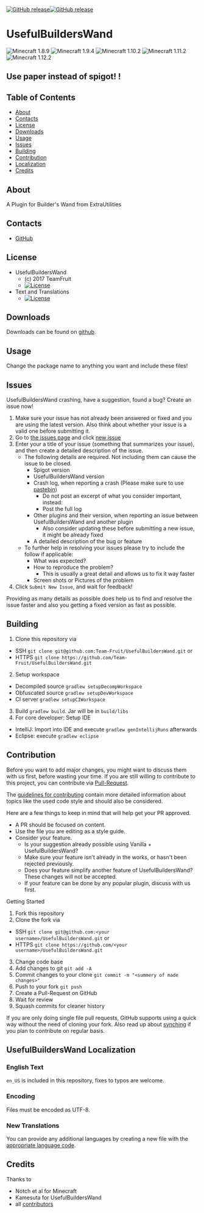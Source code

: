 [![GitHub release](https://img.shields.io/github/release-pre/TeamOrangeServer/UsefulBuildersWand.svg)](https://github.com/TeamOrangeServer/UsefulBuildersWand/releases)[![GitHub release](https://img.shields.io/github/release/TeamOrangeServer/UsefulBuildersWand.svg)](https://github.com/TeamOrangeServer/UsefulBuildersWand/releases)

# UsefulBuildersWand
![Minecraft 1.8.9](https://img.shields.io/badge/Minecraft-1.8.9-yellow.svg?style=flat)
![Minecraft 1.9.4](https://img.shields.io/badge/Minecraft-1.9.4-yellow.svg?style=flat)
![Minecraft 1.10.2](https://img.shields.io/badge/Minecraft-1.10.2-yellow.svg?style=flat)
![Minecraft 1.11.2](https://img.shields.io/badge/Minecraft-1.11.2-yellow.svg?style=flat)
![Minecraft 1.12.2](https://img.shields.io/badge/Minecraft-1.12.2-yellow.svg?style=flat)

## Use paper instead of spigot! !

## Table of Contents

* [About](#about)
* [Contacts](#contacts)
* [License](#license)
* [Downloads](#downloads)
* [Usage](#usage)
* [Issues](#issues)
* [Building](#building)
* [Contribution](#contribution)
* [Localization](#usefulbuilderswand-localization)
* [Credits](#credits)

## About

A Plugin for Builder's Wand from ExtraUtilities

## Contacts

* [GitHub](https://github.com/Team-Fruit/UsefulBuildersWand)

## License

* UsefulBuildersWand
  - (c) 2017 TeamFruit
  - [![License](https://img.shields.io/badge/license-MIT-blue.svg?style=flat)](https://github.com/Team-Fruit/UsefulBuildersWand/blob/master/LICENSE.md)
* Text and Translations
  - [![License](https://img.shields.io/badge/License-No%20Restriction-green.svg?style=flat)](https://creativecommons.org/publicdomain/zero/1.0/)

## Downloads

Downloads can be found on [github](https://github.com/Team-Fruit/UsefulBuildersWand/releases).

## Usage

Change the package name to anything you want and include these files!

## Issues

UsefulBuildersWand crashing, have a suggestion, found a bug?  Create an issue now!

1. Make sure your issue has not already been answered or fixed and you are using the latest version. Also think about whether your issue is a valid one before submitting it.
2. Go to [the issues page](https://github.com/Team-Fruit/UsefulBuildersWand/issues) and click [new issue](https://github.com/Team-Fruit/UsefulBuildersWand/issues/new)
3. Enter your a title of your issue (something that summarizes your issue), and then create a detailed description of the issue.
    * The following details are required. Not including them can cause the issue to be closed.
        * Spigot version
        * UsefulBuildersWand version
        * Crash log, when reporting a crash (Please make sure to use [pastebin](http://pastebin.com/))
            * Do not post an excerpt of what you consider important, instead:
            * Post the full log
        * Other plugins and their version, when reporting an issue between UsefulBuildersWand and another plugin
            * Also consider updating these before submitting a new issue, it might be already fixed
        * A detailed description of the bug or feature
    * To further help in resolving your issues please try to include the follow if applicable:
        * What was expected?
        * How to reproduce the problem?
            * This is usually a great detail and allows us to fix it way faster
        * Screen shots or Pictures of the problem
5. Click `Submit New Issue`, and wait for feedback!

Providing as many details as possible does help us to find and resolve the issue faster and also you getting a fixed version as fast as possible.

## Building

1. Clone this repository via
  - SSH `git clone git@github.com:Team-Fruit/UsefulBuildersWand.git` or
  - HTTPS `git clone https://github.com/Team-Fruit/UsefulBuildersWand.git`
2. Setup workspace
  - Decompiled source `gradlew setupDecompWorkspace`
  - Obfuscated source `gradlew setupDevWorkspace`
  - CI server `gradlew setupCIWorkspace`
3. Build `gradlew build`. Jar will be in `build/libs`
4. For core developer: Setup IDE
  - IntelliJ: Import into IDE and execute `gradlew genIntellijRuns` afterwards
  - Eclipse: execute `gradlew eclipse`

## Contribution

Before you want to add major changes, you might want to discuss them with us first, before wasting your time.
If you are still willing to contribute to this project, you can contribute via [Pull-Request](https://help.github.com/articles/creating-a-pull-request).

The [guidelines for contributing](https://github.com/Team-Fruit/UsefulBuildersWand/blob/master/CONTRIBUTING.md) contain more detailed information about topics like the used code style and should also be considered.

Here are a few things to keep in mind that will help get your PR approved.

* A PR should be focused on content.
* Use the file you are editing as a style guide.
* Consider your feature.
  - Is your suggestion already possible using Vanilla + UsefulBuildersWand?
  - Make sure your feature isn't already in the works, or hasn't been rejected previously.
  - Does your feature simplify another feature of UsefulBuildersWand? These changes will not be accepted.
  - If your feature can be done by any popular plugin, discuss with us first.

Getting Started

1. Fork this repository
2. Clone the fork via
  * SSH `git clone git@github.com:<your username>/UsefulBuildersWand.git` or
  * HTTPS `git clone https://github.com/<your username>/UsefulBuildersWand.git`
3. Change code base
4. Add changes to git `git add -A`
5. Commit changes to your clone `git commit -m "<summery of made changes>"`
6. Push to your fork `git push`
7. Create a Pull-Request on GitHub
8. Wait for review
9. Squash commits for cleaner history

If you are only doing single file pull requests, GitHub supports using a quick way without the need of cloning your fork. Also read up about [synching](https://help.github.com/articles/syncing-a-fork) if you plan to contribute on regular basis.

## UsefulBuildersWand Localization

### English Text

`en_US` is included in this repository, fixes to typos are welcome.

### Encoding

Files must be encoded as UTF-8.

### New Translations

You can provide any additional languages by creating a new file with the [appropriate language code](http://download1.parallels.com/SiteBuilder/Windows/docs/3.2/en_US/sitebulder-3.2-win-sdk-localization-pack-creation-guide/30801.htm).

## Credits

Thanks to

* Notch et al for Minecraft
* Kamesuta for UsefulBuildersWand
* all [contributors](https://github.com/Team-Fruit/UsefulBuildersWand/graphs/contributors)
